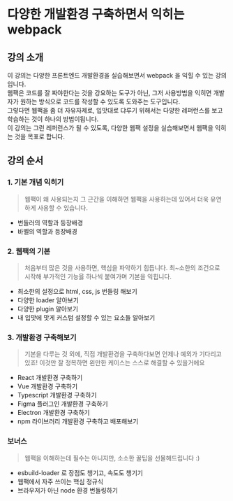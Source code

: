 # 다양한 개발환경 구축하면서 익히는 webpack

## 강의 소개

이 강의는 다양한 프론트엔드 개발환경을 실습해보면서 webpack 을 익힐 수 있는 강의입니다.   
웹팩은 코드를 잘 짜야한다는 것을 강요하는 도구가 아닌, 그저 사용방법을 익히면 개발자가 원하는 방식으로 코드를 작성할 수 있도록 도와주는 도구입니다.   
그렇다면 웹팩을 좀 더 자유자제로, 입맛대로 댜루기 위해서는 다양한 레퍼런스를 보고 학습하는 것이 하나의 방법이됩니다.   
이 강의는 그런 레퍼런스가 될 수 있도록, 다양한 웹팩 설정을 실습해보면서 웹팩을 익히는 것을 목표로 합니다.

## 강의 순서

### 1. 기본 개념 익히기

> 웹팩이 왜 사용되는지 그 근간을 이해하면 웹팩을 사용하는데 있어서 더욱 유연하게 사용할 수 있습니다.

- 번들러의 역할과 등장배경
- 바벨의 역할과 등장배경

### 2. 웹팩의 기본

> 처음부터 많은 것을 사용하면, 핵심을 파악하기 힘듭니다. 최~소한의 조건으로 시작해 부가적인 기능읋 하나씩 붙여가며 기본을 익힙니다.

- 최소한의 설정으로 html, css, js 번들링 해보기
- 다양한 loader 알아보기
- 다양한 plugin 알아보기
- 내 입맛에 맛게 커스텀 설정할 수 있는 요소들 알아보기

### 3. 개발환경 구축해보기

> 기본을 다루는 것 외에, 직접 개발환경을 구축하다보면 언제나 예외가 기다리고 있죠! 이것만 잘 정복하면 왼만한 케이스는 스스로 해결할 수 있을거에요

- React 개발환경 구축하기
- Vue 개발환경 구축하기
- Typescript 개발환경 구축하기
- Figma 플러그인 개발환경 구축하기
- Electron 개발환경 구축하기
- npm 라이브러리 개발환경 구축하고 배포해보기

### 보너스

> 웹팩을 이해하는데 필수는 아니지만, 소소한 꿀팁을 선물해드립니다 :)

- esbuild-loader 로 장점도 챙기고, 속도도 챙기기
- 웹팩에서 자주 쓰이는 핵심 정규식
- 브라우저가 아닌 node 환경 번들링하기

